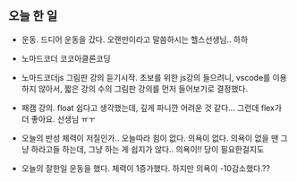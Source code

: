 ## 오늘 한 일
- 운동. 드디어 운동을 갔다. 오랜만이라고 말씀하시는 헬스선생님.. 하하
- 노마드코더 코코아클론코딩
- 노마드코더js 그림판 강의 듣기시작. 초보를 위한 js강의 들으려니, vscode를 이용하지 않아서, 짧은 강의 수의 그림판 강의를 먼저 들어보기로 결정했다.
- 패캠 강의. float 쉽다고 생각했는데, 깊게 파니깐 어려운 것 같다... 그런데 flex가 더 좋아요. 선생님 ㅠㅜ

- 오늘의 반성
체력이 저질인가.. 오늘따라 힘이 없다. 의욕이 없다. 의욕이 없을 땐 그냥 하라고들 하는데, 그냥 하는 게 쉽지가 않다.. 의욕이!! 당이 필요한걸지도

- 오늘의 잘한일
 운동을 했다. 체력이 1증가했다. 하지만 의욕이 -10감소했다.??
